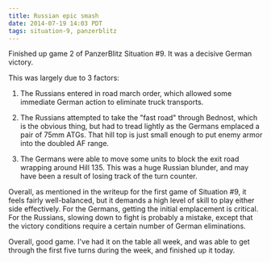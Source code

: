 ```yaml
---
title: Russian epic smash
date: 2014-07-19 14:03 PDT
tags: situation-9, panzerblitz
---
```


Finished up game 2 of PanzerBlitz Situation #9. It was a decisive German
victory.

This was largely due to 3 factors:

1. The Russians entered in road march order, which allowed some
   immediate German action to eliminate truck transports.

2. The Russians attempted to take the "fast road" through Bednost,
   which is the obvious thing, but had to tread lightly as the Germans
   emplaced a pair of 75mm ATGs. That hill top is just small enough
   to put enemy armor into the doubled AF range.

3. The Germans were able to move some units to block the exit road
wrapping around Hill 135. This was a huge Russian blunder, and may
have been a result of losing track of the turn counter.

Overall, as mentioned in the writeup for the first game of Situation #9,
it feels fairly well-balanced, but it demands a high level of skill to
play either side effectively. For the Germans, getting the initial
emplacement is critical. For the Russians, slowing down to fight is
probably a mistake, except that the victory conditions require a certain
number of German eliminations.

Overall, good game. I've had it on the table all week, and was able to
get through the first five turns during the week, and finished up it
today.
